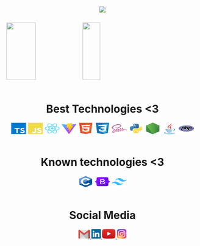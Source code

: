 <h1 align="center">
<img src="https://readme-typing-svg.herokuapp.com/?font=Righteous&size=35&center=true&vCenter=true&width=500&height=70&duration=4000&lines=Hello!;+I'm+Robson!;+I've+18+years+old;+Welcome+to+my+profile<3" />
</h1>


<div>
  <img width="39%" height="150em" src="https://github-readme-stats.vercel.app/api?username=Robdsjr007&show_icons=true&theme=great-gatsby&include_all_commits=true&count_private=true"/>
  <img width="30%" height="150em" src="https://github-readme-stats.vercel.app/api/top-langs/?username=Robdsjr007&layout=compact&langs_count=16&theme=great-gatsby"/>
</div>
  <br>
  <div align="center">
    <h1 align="center">Best Technologies <3</h1>
    <img align="center" height="30" width="40" alt="ts-icon" src="https://raw.githubusercontent.com/devicons/devicon/master/icons/typescript/typescript-original.svg">
    <img align="center" height="30" width="40" alt="js-icon"  src="https://raw.githubusercontent.com/devicons/devicon/master/icons/javascript/javascript-plain.svg">
    <img align="center" height="30" width="40" alt="react-icon" src="https://raw.githubusercontent.com/devicons/devicon/master/icons/react/react-original.svg">
    <img align="center" height="30" width="40" alt="vite-icon" src="https://raw.githubusercontent.com/devicons/devicon/master/icons/vitejs/vitejs-original.svg">
    <img align="center" height="30" width="40" alt="html-icon" src="https://raw.githubusercontent.com/devicons/devicon/master/icons/html5/html5-original.svg">
    <img align="center" height="30" width="40" alt="css-icon" src="https://raw.githubusercontent.com/devicons/devicon/master/icons/css3/css3-original.svg">
    <img align="center" height="30" width="40" alt="sass-icon" src="https://raw.githubusercontent.com/devicons/devicon/master/icons/sass/sass-original.svg">
    <img align="center" height="30" width="40" alt="python-icon" src="https://raw.githubusercontent.com/devicons/devicon/master/icons/python/python-original.svg">
    <img align="center" height="30" width="40" alt="node-icon" src="https://raw.githubusercontent.com/devicons/devicon/master/icons/nodejs/nodejs-original.svg">
    <img align="center" height="30" width="40" alt="java-icon" src="https://raw.githubusercontent.com/devicons/devicon/master/icons/java/java-original.svg">
    <img align="center" height="30" width="40" alt="php-icon" src="https://raw.githubusercontent.com/devicons/devicon/master/icons/php/php-original.svg">
  <br>
  <br>
  <h1 align="center">Known technologies <3</h1>
    <img align="center" height="30" width="40" alt="c-icon" src="https://raw.githubusercontent.com/devicons/devicon/master/icons/c/c-original.svg">
    <img align="center" height="30" width="40" alt="bootstrap-icon" src="https://raw.githubusercontent.com/devicons/devicon/master/icons/bootstrap/bootstrap-original.svg">
    <img align="center" height="30" width="40" alt="tailwind-icon" src="https://raw.githubusercontent.com/devicons/devicon/master/icons/tailwindcss/tailwindcss-original.svg">
  <br>
  <br>
  <h1 align="center">Social Media</h1>
    <a href = "robson2005dias@gmail.com">
      <img width="30" src="gmail.svg">
    </a>
    <a href = "https://www.linkedin.com/in/robdsjr007/">
      <img width="25" src="linkedin.svg">
    </a>
    <a href = "https://www.youtube.com/channel/UChJ2Un6rdVFJGFn3HDN6FhA">
      <img width="35" src="youtube.svg">
    </a>
    <a href = "https://www.instagram.com/rob.css/">
      <img width="25" src="instagram.png">
    </a>
  </div>
